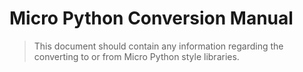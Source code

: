 # Micro Python Conversion Manual
> This document should contain any information regarding the converting to or from Micro Python style libraries.
